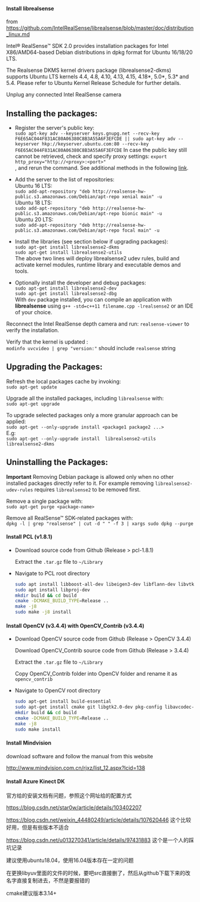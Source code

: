
#### Install librealsense 

from   https://github.com/IntelRealSense/librealsense/blob/master/doc/distribution_linux.md

Intel® RealSense™ SDK 2.0 provides installation packages for Intel X86/AMD64-based Debian distributions in dpkg format for Ubuntu 16/18/20 LTS.

The Realsense DKMS kernel drivers package (librealsense2-dkms) supports Ubuntu LTS kernels 4.4, 4.8, 4.10, 4.13, 4.15, 4.18*, 5.0*, 5.3* and 5.4. Please refer to Ubuntu Kernel Release Schedule for further details.

  Unplug any connected Intel RealSense camera

## Installing the packages:
- Register the server's public key:  
`sudo apt-key adv --keyserver keys.gnupg.net --recv-key F6E65AC044F831AC80A06380C8B3A55A6F3EFCDE || sudo apt-key adv --keyserver hkp://keyserver.ubuntu.com:80 --recv-key F6E65AC044F831AC80A06380C8B3A55A6F3EFCDE`
In case the public key still cannot be retrieved, check and specify proxy settings: `export http_proxy="http://<proxy>:<port>"`  
, and rerun the command. See additional methods in the following [link](https://unix.stackexchange.com/questions/361213/unable-to-add-gpg-key-with-apt-key-behind-a-proxy).  

- Add the server to the list of repositories:  
  Ubuntu 16 LTS:  
`sudo add-apt-repository "deb http://realsense-hw-public.s3.amazonaws.com/Debian/apt-repo xenial main" -u`  
  Ubuntu 18 LTS:  
`sudo add-apt-repository "deb http://realsense-hw-public.s3.amazonaws.com/Debian/apt-repo bionic main" -u`  
  Ubuntu 20 LTS:  
`sudo add-apt-repository "deb http://realsense-hw-public.s3.amazonaws.com/Debian/apt-repo focal main" -u`

- Install the libraries (see section below if upgrading packages):  
  `sudo apt-get install librealsense2-dkms`  
  `sudo apt-get install librealsense2-utils`  
  The above two lines will deploy librealsense2 udev rules, build and activate kernel modules, runtime library and executable demos and tools.  

- Optionally install the developer and debug packages:  
  `sudo apt-get install librealsense2-dev`  
  `sudo apt-get install librealsense2-dbg`  
  With `dev` package installed, you can compile an application with **librealsense** using `g++ -std=c++11 filename.cpp -lrealsense2` or an IDE of your choice.

Reconnect the Intel RealSense depth camera and run: `realsense-viewer` to verify the installation.

Verify that the kernel is updated :    
`modinfo uvcvideo | grep "version:"` should include `realsense` string

## Upgrading the Packages:
Refresh the local packages cache by invoking:  
  `sudo apt-get update`  

Upgrade all the installed packages, including `librealsense` with:  
  `sudo apt-get upgrade`

To upgrade selected packages only a more granular approach can be applied:  
  `sudo apt-get --only-upgrade install <package1 package2 ...>`  
  E.g:   
  `sudo apt-get --only-upgrade install  librealsense2-utils librealsense2-dkms`
  
## Uninstalling the Packages:
**Important** Removing Debian package is allowed only when no other installed packages directly refer to it. For example removing `librealsense2-udev-rules` requires `librealsense2` to be removed first.

Remove a single package with:   
  `sudo apt-get purge <package-name>`  

Remove all RealSense™ SDK-related packages with:   
  `dpkg -l | grep "realsense" | cut -d " " -f 3 | xargs sudo dpkg --purge` 


#### Install PCL (v1.8.1)

* Download source code from Github (Release > pcl-1.8.1)

  Extract the `.tar.gz` file to `~/Library`

* Navigate to PCL root directory

  ```bash
  sudo apt install libboost-all-dev libeigen3-dev libflann-dev libvtk6-dev
  sudo apt install libproj-dev
  mkdir build && cd build
  cmake -DCMAKE_BUILD_TYPE=Release ..
  make -j8
  sudo make -j8 install
  ```

#### Install OpenCV (v3.4.4) with OpenCV_Contrib (v3.4.4)

- Download OpenCV source code from Github (Release > OpenCV 3.4.4)

  Download OpenCV_Contrib source code from Github (Release > 3.4.4)

  Extract the `.tar.gz` file to `~/Library`

  Copy OpenCV_Contrib folder into OpenCV folder and rename it as `opencv_contrib`

- Navigate to OpenCV root directory

  ```bash
  sudo apt-get install build-essential
  sudo apt-get install cmake git libgtk2.0-dev pkg-config libavcodec-dev libavformat-dev libswscale-dev
  mkdir build && cd build
  cmake -DCMAKE_BUILD_TYPE=Release ..
  make -j8
  sudo make install
  ```
#### Install Mindvision

download software and follow the manual from this website

http://www.mindvision.com.cn/rjxz/list_12.aspx?lcid=138

#### Install Azure Kinect DK 

官方给的安装文档有问题，参照这个网址给的配置方式

https://blog.csdn.net/star0w/article/details/103402207

https://blog.csdn.net/weixin_44480249/article/details/107620446  这个比较好用，但是有些版本不适合

https://blog.csdn.net/u013270341/article/details/97431883   这个是一个人的踩坑记录

建议使用ubuntu18.04，使用16.04版本存在一定的问题

在更换libyuv里面的文件的时候，要吧src直接删了，然后从github下载下来的改名字直接复制进去，不然是要报错的

cmake建议版本3.14+



